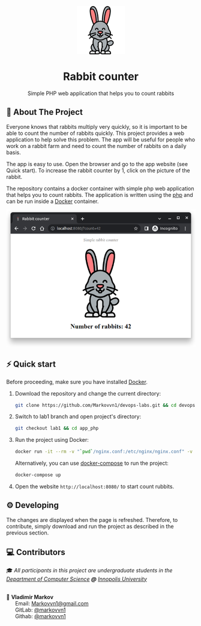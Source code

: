 <div align="center">
  <img src=".github/logo.svg" height="128px"/><br/>
  <h1>Rabbit counter</h1>
  <p>Simple PHP web application that helps you to count rabbits</a></p>
</div>

## 📝 About The Project

Everyone knows that rabbits multiply very quickly, so it is important to be able to count the number of rabbits quickly. This project provides a web application to help solve this problem. The app will be useful for people who work on a rabbit farm and need to count the number of rabbits on a daily basis.

The app is easy to use. Open the browser and go to the app website (see Quick start). To increase the rabbit counter by 1, click on the picture of the rabbit.

The repository contains a docker container with simple php web application that helps you to count rabbits.  The application is written using the [php](https://www.php.net/) and can be run inside a [Docker](https://www.docker.com/) container.

<div align="center">
  <img src=".github/web_demo.png" width="600px"/>
</div>

## ⚡️ Quick start

Before proceeding, make sure you have installed [Docker](https://docs.docker.com/engine/install/).

1. Download the repository and change the current directory:

   ```bash
   git clone https://github.com/Markovvn1/devops-labs.git && cd devops-labs
   ```

2. Switch to lab1 branch and open project's directory:

   ```bash
   git checkout lab1 && cd app_php
   ```

3. Run the project using Docker:

   ```bash
   docker run -it --rm -v "`pwd`/nginx.conf:/etc/nginx/nginx.conf" -v "`pwd`/site:/var/www/html" -p 8080:80 trafex/alpine-nginx-php7
   ```

   Alternatively, you can use [docker-compose](https://docs.docker.com/compose/) to run the project:

   ```bash
   docker-compose up
   ```

4. Open the website `http://localhost:8080/` to start count rubbits.

## ⚙️ Developing

The changes are displayed when the page is refreshed. Therefore, to contribute, simply download and run the project as described in the previous section.

## :computer: Contributors

<p>

  :mortar_board: <i>All participants in this project are undergraduate students in the <a href="https://apply.innopolis.university/en/bachelor/">Department of Computer Science</a> <b>@</b> <a href="https://innopolis.university/">Innopolis University</a></i> <br> <br>

  :boy: <b>Vladimir Markov</b> <br>
  &nbsp;&nbsp;&nbsp;&nbsp;&nbsp; Email: <a>Markovvn1@gmail.com</a> <br>
  &nbsp;&nbsp;&nbsp;&nbsp;&nbsp; GitLab: <a href="https://gitlab.com/markovvn1">@markovvn1</a> <br>
  &nbsp;&nbsp;&nbsp;&nbsp;&nbsp; Githab: <a href="https://github.com/markovvn1">@markovvn1</a> <br>
</p>
